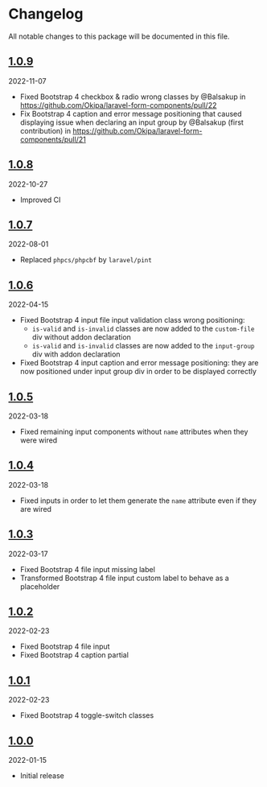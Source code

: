 # Changelog

All notable changes to this package will be documented in this file.

## [1.0.9](https://github.com/Okipa/laravel-form-components/compare/1.0.8...1.0.9)

2022-11-07

* Fixed Bootstrap 4 checkbox & radio wrong classes by @Balsakup in https://github.com/Okipa/laravel-form-components/pull/22
* Fix Bootstrap 4 caption and error message positioning that caused displaying issue when declaring an input group by @Balsakup (first contribution) in https://github.com/Okipa/laravel-form-components/pull/21

## [1.0.8](https://github.com/Okipa/laravel-form-components/compare/1.0.7...1.0.8)

2022-10-27

* Improved CI

## [1.0.7](https://github.com/Okipa/laravel-form-components/compare/1.0.6...1.0.7)

2022-08-01

* Replaced `phpcs/phpcbf` by `laravel/pint`

## [1.0.6](https://github.com/Okipa/laravel-form-components/compare/1.0.5...1.0.6)

2022-04-15

* Fixed Bootstrap 4 input file input validation class wrong positioning:
  * `is-valid` and `is-invalid` classes are now added to the `custom-file` div without addon declaration
  * `is-valid` and `is-invalid` classes are now added to the `input-group` div with addon declaration
* Fixed Bootstrap 4 input caption and error message positioning: they are now positioned under input group div in order to be displayed correctly

## [1.0.5](https://github.com/Okipa/laravel-form-components/compare/1.0.4...1.0.5)

2022-03-18

* Fixed remaining input components without `name` attributes when they were wired
 
## [1.0.4](https://github.com/Okipa/laravel-form-components/compare/1.0.3...1.0.4)

2022-03-18

* Fixed inputs in order to let them generate the `name` attribute even if they are wired

## [1.0.3](https://github.com/Okipa/laravel-form-components/compare/1.0.2...1.0.3)

2022-03-17

* Fixed Bootstrap 4 file input missing label
* Transformed Bootstrap 4 file input custom label to behave as a placeholder

## [1.0.2](https://github.com/Okipa/laravel-form-components/compare/1.0.1...1.0.2)

2022-02-23

* Fixed Bootstrap 4 file input
* Fixed Bootstrap 4 caption partial

## [1.0.1](https://github.com/Okipa/laravel-form-components/compare/1.0.0...1.0.1)

2022-02-23

* Fixed Bootstrap 4 toggle-switch classes

## [1.0.0](https://github.com/Okipa/laravel-form-components/releases/tag/1.0.0)

2022-01-15

* Initial release
